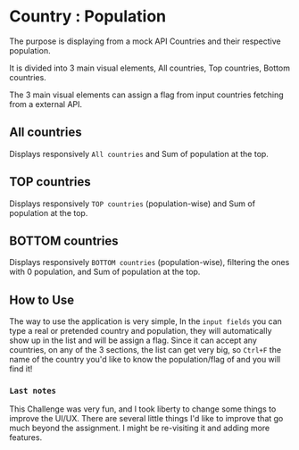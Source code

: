 # Country : Population

The purpose is displaying from a mock API Countries and their respective population.

It is divided into 3 main visual elements, All countries, Top countries, Bottom countries.

The 3 main visual elements can assign a flag from input countries fetching from a external API.

## All countries

Displays responsively `All countries` and Sum of population at the top.

## TOP countries

Displays responsively `TOP countries` (population-wise) and Sum of population at the top.

## BOTTOM countries

Displays responsively `BOTTOM countries` (population-wise), filtering the ones with 0 population, and Sum of population at the top.

## How to Use

The way to use the application is very simple,
In the `input fields` you can type a real or pretended country and population, they will automatically show up in the list and will be assign a flag.
Since it can accept any countries, on any of the 3 sections, the list can get very big, so `Ctrl+F` the name of the country you'd like to know the population/flag of and you will find it!

### `Last notes`

This Challenge was very fun, and I took liberty to change some things to improve the UI/UX.
There are several little things I'd like to improve that go much beyond the assignment.
I might be re-visiting it and adding more features.
